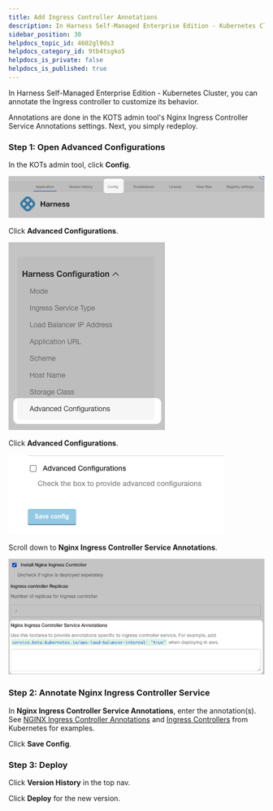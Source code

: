 ```yaml
---
title: Add Ingress Controller Annotations
description: In Harness Self-Managed Enterprise Edition - Kubernetes Cluster, you can annotate the Ingress controller to customize its behavior. Annotations are done in the KOTS admin tool's Nginx Ingress Control…
sidebar_position: 30
helpdocs_topic_id: 4602gl9ds3
helpdocs_category_id: 9tb4tsgko5
helpdocs_is_private: false
helpdocs_is_published: true
---
```


In Harness Self-Managed Enterprise Edition - Kubernetes Cluster, you can annotate the Ingress controller to customize its behavior.

Annotations are done in the KOTS admin tool's Nginx Ingress Controller Service Annotations settings. Next, you simply redeploy.

### Step 1: Open Advanced Configurations

In the KOTs admin tool, click **Config**.

![](./static/kubernetes-cluster-on-prem-add-ingress-controller-service-annotations-23.png)

Click **Advanced Configurations**.

![](./static/kubernetes-cluster-on-prem-add-ingress-controller-service-annotations-24.png)

Click **Advanced Configurations**.

![](./static/kubernetes-cluster-on-prem-add-ingress-controller-service-annotations-25.png)

Scroll down to **Nginx Ingress Controller Service Annotations**.

![](./static/kubernetes-cluster-on-prem-add-ingress-controller-service-annotations-26.png)

### Step 2: Annotate Nginx Ingress Controller Service

In **Nginx Ingress Controller Service Annotations**, enter the annotation(s). See [NGINX Ingress Controller Annotations](https://kubernetes.github.io/ingress-nginx/user-guide/nginx-configuration/annotations/) and [Ingress Controllers](https://kubernetes.io/docs/concepts/services-networking/ingress-controllers/) from Kubernetes for examples.

Click **Save Config**.

### Step 3: Deploy

Click **Version History** in the top nav.

Click **Deploy** for the new version.

